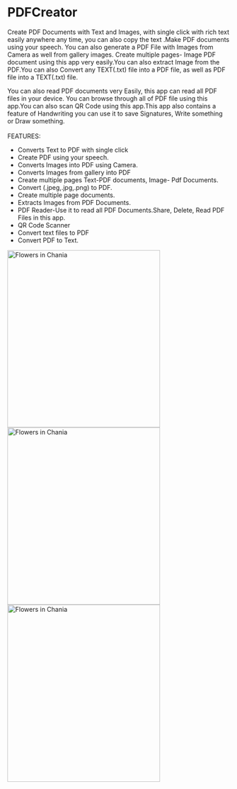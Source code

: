 
# PDFCreator
Create PDF Documents with Text and Images, with single click with rich text easily anywhere any time, you can also copy the text .Make PDF documents using your speech. You can also generate a PDF File with Images from Camera as well from gallery images. Create multiple pages- Image PDF document using this app very easily.You can also extract Image from the PDF.You can also Convert any TEXT(.txt) file into a PDF file, as well as PDF file into a TEXT(.txt) file.</p>
	You can also read PDF documents very Easily, this app can read all PDF files in your device. You can browse through all of PDF file using this app.You can also scan QR Code using this app.This app also contains a feature of Handwriting you can use it to save Signatures, Write something or Draw something.<br><br>
FEATURES:
<ul>
<li>Converts Text to PDF with single click
<li>Create PDF using your speech.
<li>Converts Images into PDF using Camera.
<li>Converts Images from gallery into PDF
<li>Create multiple pages Text-PDF documents, Image- Pdf Documents.
<li>Convert (.jpeg,.jpg,.png) to PDF.
<li>Create multiple page documents.
<li>Extracts Images from PDF Documents.
<li>PDF Reader-Use it to read all PDF Documents.Share, Delete, Read PDF Files in this app.
<li>QR Code Scanner
<li>Convert text files to PDF
<li>Convert PDF to Text.
</ul>

<img src="https://user-images.githubusercontent.com/67475451/133917966-8f26f66d-1702-4f21-82a2-432763993d6a.jpeg" alt="Flowers in Chania" width="345" height="400">
<img src="https://user-images.githubusercontent.com/67475451/133918034-55103ffa-e33e-474b-b622-5e02f53df992.jpeg" alt="Flowers in Chania" width="345" height="400">
<img src="https://user-images.githubusercontent.com/67475451/133918076-03616dce-7521-411f-89b4-7c8dbe8746cc.jpeg" alt="Flowers in Chania" width="345" height="400">









